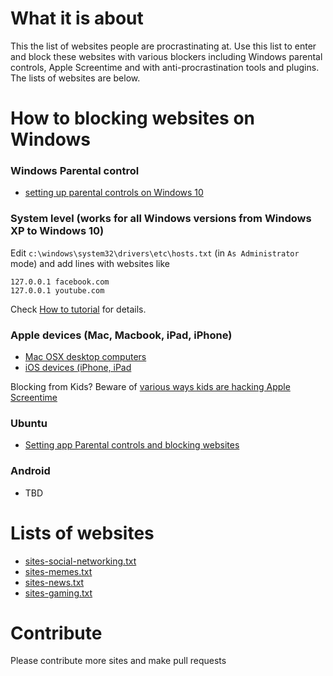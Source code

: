# What it is about

This the list of websites people are procrastinating at. Use this list to enter and block these websites with various blockers including Windows parental controls, Apple Screentime and with anti-procrastination tools and plugins. The lists of websites are below.

# How to blocking websites on Windows

### Windows Parental control

- [setting up parental controls on Windows 10](https://www.windowscentral.com/how-protect-little-ones-windows-defender-and-parental-controls)

### System level (works for all Windows versions from Windows XP to Windows 10)

Edit `c:\windows\system32\drivers\etc\hosts.txt` (in `As Administrator` mode) and add lines with websites like 

```
127.0.0.1 facebook.com
127.0.0.1 youtube.com
```

Check [How to tutorial](https://helpdeskgeek.com/how-to/block-websites-using-hosts-file/) for details.

### Apple devices (Mac, Macbook, iPad, iPhone) 

- [Mac OSX desktop computers](https://support.apple.com/en-us/HT210387)
- [iOS devices (iPhone, iPad](https://support.apple.com/en-us/HT208982)

Blocking from Kids? Beware of [various ways kids are hacking Apple Screentime](https://bytescout.com/blog/bypass-screen-time-on-ipad-or-7-hacks-found-by-kids-to-walkaround-apples-parent-control.html)

### Ubuntu 

- [Setting app Parental controls and blocking websites](https://help.ubuntu.com/community/ParentalControls#Do_It_Yourself_Allow-listing)

### Android

- TBD

# Lists of websites

- [sites-social-networking.txt](sites-social-networking-sites.txt)
- [sites-memes.txt](sites-memes.txt)
- [sites-news.txt](sites-news.txt)
- [sites-gaming.txt](sites-gaming.txt)

# Contribute

Please сontribute more sites and make pull requests
